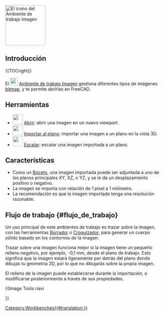  

<img alt="El icono del Ambiente de trabajo Imagen" src=images/Workbench_Image.svg  style="width:128px;">

## Introducción


{{TOCright}}

El <img alt="" src=images/Workbench_Image.svg  style="width:24px;"> [Ambiente de trabajo Imagen](Image_Workbench/es.md) gestiona diferentes tipos de imágenes [bitmap](bitmap/es.md), y te permite abrirlas en FreeCAD.

## Herramientas

-   <img alt="" src=images/Image_Open.svg  style="width:32px;"> [Abrir](Image_Open/es.md): abrir una imagen en un nuevo viewport.
-   <img alt="" src=images/Image-import-to-plane.svg  style="width:32px;"> [Importar al plano](Image_CreateImagePlane/es.md): importar una imagen a un plano en la vista 3D.
-   <img alt="" src=images/Image-scale.svg  style="width:32px;"> [Escalar](Image_Scaling/es.md): escalar una imagen importada a un plano.

## Características

-   Como un [Boceto](Sketcher_Workbench/es.md), una imagen importada puede ser adjuntada a uno de los planos principales XY, XZ, o YZ, y se le da un desplazamiento positivo o negativo.
-   La imagen se importa con relación de 1 píxel a 1 milímetro.
-   La recomendación es que la imagen importada tenga una resolución razonable.

## Flujo de trabajo {#flujo_de_trabajo}

Un uso principal de este ambientes de trabajo es trazar sobre la imagen, con las herramientas [Borrador](Draft_Workbench/es.md) o [Croquizador](Sketcher_Workbench/es.md), para generar un cuerpo sólido basado en los contornos de la imagen.

Trazar sobre una imagen funciona mejor si la imagen tiene un pequeño relleno negativo, por ejemplo, -0,1 mm, desde el plano de trabajo. Esto significa que la imagen estará ligeramente por detrás del plano donde dibujas tu geometría 2D, por lo que no dibujarás sobre la propia imagen.

El relleno de la imagen puede establecerse durante la importación, o modificarse posteriormente a través de sus propiedades.





{{Image Tools navi

}} 

[Category:Workbenches{{\#translation:}}](Category:Workbenches.md)
